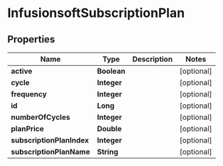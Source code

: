 
# InfusionsoftSubscriptionPlan

## Properties
Name | Type | Description | Notes
------------ | ------------- | ------------- | -------------
**active** | **Boolean** |  |  [optional]
**cycle** | **Integer** |  |  [optional]
**frequency** | **Integer** |  |  [optional]
**id** | **Long** |  |  [optional]
**numberOfCycles** | **Integer** |  |  [optional]
**planPrice** | **Double** |  |  [optional]
**subscriptionPlanIndex** | **Integer** |  |  [optional]
**subscriptionPlanName** | **String** |  |  [optional]



